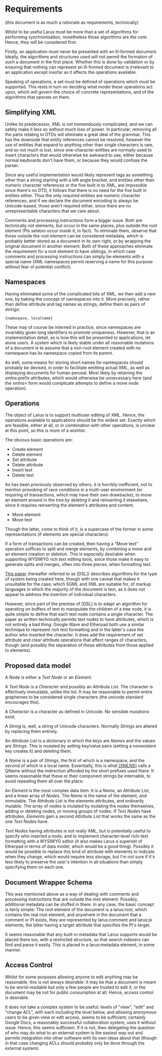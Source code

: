 Requirements
============
(this document is as much a rationale as requirements, technically)

Whilst to be useful Larus must be more than a set of algorithms for performing synchronisation, nonetheless those algorithms are the core. Hence, they will be considered first.

Firstly, an application must never be presented with an ill-formed document. Ideally, the algorithms and structures used will not permit the formation of such a document in the first place. Whether this is done by validation or by ensuring that nothing can represent an ill-formed document is irrelevant to an application except insofar as it affects the operations available.

Speaking of operations, a set must be defined of operations which must be supported. This rests in turn on deciding what model these operations act upon, which will govern the choice of concrete representations, and of the algorithms that operate on them.

Simplifying XML
---------------
Unlike its predecessor, XML is not tremendously complicated, and we can safely make it less so without much loss of power. In particular, removing all the parts relating to DTDs will eliminate a great deal of the grammar. This has the downside that entity references cannot be resolved, however the use of entities that expand to anything other than single characters is rare, and so not much is lost, since one-character entities are normally used to insert characters that would otherwise be awkward to use, either because normal keyboards don't have them, or because they would confuse the parser.

Since any useful implementation would likely represent tags as something other than a string starting with a left angle bracket, and entities other than numeric character references or the five built in to XML, are impossible since there's no DTD, it follows that there is no need for the five built in entities either. Thus the only required entities are numeric character references, and if we declare the document encoding to always be Unicode-based, those aren't required either, since there are no unrepresentable characters that we care about.

Comments and processing instructions form a bigger issue. Both are technically not elements, but occur in the same places, plus outside the root element (PIs seldom occur *inside* it, in fact). To eliminate them, observe that those outside the root element can be considered metadata, which is probably better stored as a document in its own right, or by wrapping the original document in another element. Both of these approaches eliminate the requirement for a root element to have siblings, in which case comments and processing instructions can simply be elements with a special name (XML namespaces permit reserving a name for this purpose without fear of potential conflict).

Namespaces
----------
Having eliminated some of the complicated bits of XML, we then add a new one, by baking the concept of namespaces into it. More precisely, rather than define attribute and tag names as strings, define them as pairs of strings:

    {namespace, localname}

These may of course be interned in practice, since namespaces are invariably given long identifiers to promote uniqueness. However, that is an implementation detail, as is how this will be presented to applications, let alone users. A system which is likely stable under all reasonable mutations of a document is to assume that a non-root element created with no namespace has its namespace copied from its parent.

As well, some means for storing short names for namespaces should probably be devised, in order to facilitate emitting actual XML, as well as displaying documents for human perusal. Most likely by retaining the xmlns:prefix attributes, which would otherwise be unnecessary here (and the xmlns= form would complicate attempts to define a move node operation).

Operations
----------
The object of Larus is to support multiuser editing of XML. Hence, the operations available to applications should be the widest set. Exactly which are feasible, either at all, or in combination with other operations, is unclear at this point, so this is more of a wishlist.

The obvious basic operations are:

* Create element
* Delete element
* Set attribute
* Delete attribute
* Insert text
* Delete text

As has been previously observed by others, it is horribly inefficient, not to mention provoking of race conditions in a multi-user environment (or requiring of transactions, which may have their own drawbacks), to move an element around in the tree by deleting it and reinserting it elsewhere, since it requires reinserting the element's attributes and content.

* Move element
* Move text

Though the latter, come to think of it, is a supercase of the former in some representations (if elements are special characters).

If a form of transactions can be created, then having a “Move text” operation suffices to split and merge elements, by combining a move and an element creation or deletion. This is especially desirable when supporting WYSIWYG rich text editing tools, since those make it easy to generate splits and merges, often into three pieces, when formatting text.

[This paper](http://citeseerx.ist.psu.edu/viewdoc/download?doi=10.1.1.100.74&rep=rep1&type=pdf) (hereafter referred to as [DSL]) describes algorithms for the type of system being created here, though with one caveat that makes it unsuitable for the case, which SGML and XML are suitable for, of markup languages in which the majority of the document is text, as it does not appear to address the insertion of individual characters. 

However, since part of the premise of [DSL] is to adapt an algorithm for operating on buffers of text to manipulate the children of a tree node, it is quite simple to define that each text node contains a single character. The paper as written technically permits text nodes to have attributes, which is not entirely a bad thing: Google Wave and Etherpad both use a similar technique to represent rich text formatting and in the latter's case the author who inserted the character. It does add the requirement of set attribute and clear attribute operations that affect ranges of characters, though (and possibly the separation of those attributes from those applied to elements).

Proposed data model
-------------------
A *Node* is either a *Text Node* or an *Element*.

A *Text Node* is a *Character* and possibly an *Attribute List*. The character is effectively immutable, unlike the list. It may be reasonable to permit entire graphemes to be considered single characters (the unicode standard encourages this).

A *Character* is a character as defined in Unicode. No sensible mutations exist.

A *String* is, well, a string of Unicode characters. Normally *String*s are altered by replacing them entirely.

An *Attribute List* is a dictionary in which the keys are *Name*s and the values are *String*s. This is mutated by setting key/value pairs (setting a nonexistent key creates it) and deleting them.

A *Name* is a pair of *String*s, the first of which is a namespace, and the second of which is a local name. Essentially, this is what [[XMLNS]](http://www.w3.org/TR/xml-names/) calls a QName without the indirection afforded by the short prefixes used there. It seems reasonable that these or their component strings be internable, to avoid repeating them all over the place.

An *Element* is the most complex data item: It is a *Name*, an *Attribute List*, and a linear array of *Node*s. The *Name* is the name of the element, and immutable. The *Attribute List* is the elements attributes, and ordinarily mutable. The array of nodes is mutated by mutating the nodes themselves, adding or deleting nodes, or moving groups of nodes. If *Text Node*s have attributes, *Element*s gain a second *Attribute List* that works the same as the one *Text Node*s have.

*Text Node*s having attributes is not really XML, but is potentially useful to specify who inserted a node, and to implement character-level rich-text formatting with a WYSIWYG editor (it also makes Larus a superset of Etherpad in terms of data model, which would be a good thing). Possibly it would be possible to replace this kind of attribute with elements to indicate when they change, which would require less storage, but I'm not sure if it's less likely to preserve the user's intention in all situations than simply specifying them on each one.

Document Wrapper Schema
-----------------------
This was mentioned above as a way of dealing with comments and processing instructions that are outside the root element. Possibly, additional metadata can be stuffed in there. In any case, the basic concept is fairly simple: The root element of the document is a larus:root, which contains the real root element, and anywhere in the document that a comment or PI exists, they are represented by larus:comment and larus:pi elements, the latter having a target attribute that specifies the PI's target.

It seems reasonable that any built-in metadata that Larus supports would be placed there too, with a restricted structure, so that search indexers can find and parse it easily. This is placed in a larus:metadata element, in some manner.

Access Control
--------------
Whilst for some purposes allowing anyone to edit anything may be reasonable, this is not always desirable: It may be that a document is meant to be world-readable but only a few people are trusted to edit it, or the document may be not for public consumption at all. Hence, access control is desirable.

It does not take a complex system to be useful: levels of "view", "edit" and "change ACL", with each including the level below, and allowing anonymous users to be given view or edit access, seems to be sufficient; certainly Google Docs, a reasonably successful collaboration system, uses it without issue. Hence, this seems sufficient. If it is not, then delegating the question of who may do what to an external system is the easiest way out and permits integration into other software with its own ideas about that (though in that case changing ACLs should probably only be done through the external system).
